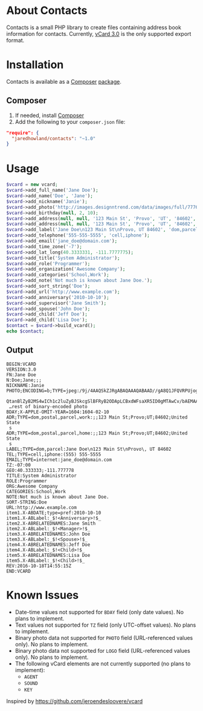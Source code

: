 About Contacts
==============
Contacts is a small PHP library to create files containing address book information for contacts. Currently, [vCard 3.0][3] is the only supported export format.

Installation
============
Contacts is available as a [Composer][1] [package][2].

Composer
--------
1. If needed, install [Composer][1]
2. Add the following to your `composer.json` file:
```json
"require": {
  "jaredhowland/contacts": "~1.0"
}
```

Usage
=====
```php
$vcard = new vcard;
$vcard->add_full_name('Jane Doe');
$vcard->add_name('Doe', 'Jane');
$vcard->add_nickname('Janie');
$vcard->add_photo('http://images.designntrend.com/data/images/full/77769/jane-doe.jpg?w=780');
$vcard->add_birthday(null, 2, 10);
$vcard->add_address(null, null, '123 Main St', 'Provo', 'UT', '84602', 'United States', 'dom,postal,parcel,work');
$vcard->add_address(null, null, '123 Main St', 'Provo', 'UT', '84602', 'United States', 'dom,postal,parcel,home');
$vcard->add_label('Jane Doe\n123 Main St\nProvo, UT 84602', 'dom,parcel');
$vcard->add_telephone('555-555-5555', 'cell,iphone');
$vcard->add_email('jane_doe@domain.com');
$vcard->add_time_zone('-7');
$vcard->add_lat_long(40.3333331, -111.7777775);
$vcard->add_title('System Administrator');
$vcard->add_role('Programmer');
$vcard->add_organization('Awesome Company');
$vcard->add_categories('School,Work');
$vcard->add_note('Not much is known about Jane Doe.');
$vcard->add_sort_string('Doe');
$vcard->add_url('http://www.example.com');
$vcard->add_anniversary('2010-10-10');
$vcard->add_supervisor('Jane Smith');
$vcard->add_spouse('John Doe');
$vcard->add_child('Jeff Doe');
$vcard->add_child('Lisa Doe');
$contact = $vcard->build_vcard();
echo $contact;
```

Output
------
```
BEGIN:VCARD
VERSION:3.0
FN:Jane Doe
N:Doe;Jane;;;
NICKNAME:Janie
PHOTO;ENCODING=b;TYPE=jpeg:/9j/4AAQSkZJRgABAQAAAQABAAD//gA8Q1JFQVRPUjogZ2
 QtanBlZyB2MS4wICh1c2luZyBJSkcgSlBFRyB2ODApLCBxdWFsaXR5ID0gMTAwCv/bAEMAAQE
 …rest of binary-encoded photo
BDAY;X-APPLE-OMIT-YEAR=1604:1604-02-10
ADR;TYPE=dom,postal,parcel,work:;;123 Main St;Provo;UT;84602;United State
 s
ADR;TYPE=dom,postal,parcel,home:;;123 Main St;Provo;UT;84602;United State
 s
LABEL;TYPE=dom,parcel:Jane Doe\n123 Main St\nProvo\, UT 84602
TEL;TYPE=cell,iphone:(555) 555-5555
EMAIL;TYPE=internet:jane_doe@domain.com
TZ:-07:00
GEO:40.333333;-111.777778
TITLE:System Administrator
ROLE:Programmer
ORG:Awesome Company
CATEGORIES:School,Work
NOTE:Not much is known about Jane Doe.
SORT-STRING:Doe
URL:http://www.example.com
item1.X-ABDATE;type=pref:2010-10-10
item1.X-ABLabel:_$!<Anniversary>!$_
item2.X-ABRELATEDNAMES:Jane Smith
item2.X-ABLabel:_$!<Manager>!$_
item3.X-ABRELATEDNAMES:John Doe
item3.X-ABLabel:_$!<Spouse>!$_
item4.X-ABRELATEDNAMES:Jeff Doe
item4.X-ABLabel:_$!<Child>!$_
item5.X-ABRELATEDNAMES:Lisa Doe
item5.X-ABLabel:_$!<Child>!$_
REV:2016-10-18T14:55:15Z
END:VCARD
```

Known Issues
============
  * Date-time values not supported for `BDAY` field (only date values). No plans to implement.
  * Text values not supported for `TZ` field (only UTC-offset values). No plans to implement.
  * Binary photo data not supported for `PHOTO` field (URL-referenced values only). No plans to implement.
  * Binary photo data not supported for `LOGO` field (URL-referenced values only). No plans to implement.
  * The following vCard elements are not currently supported (no plans to implement):
      * `AGENT`
      * `SOUND`
      * `KEY`

Inspired by https://github.com/jeroendesloovere/vcard

[1]: https://getcomposer.org
[2]: http://packagist.org/
[3]: https://tools.ietf.org/html/rfc2426
